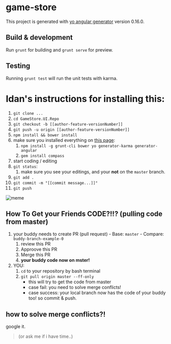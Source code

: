 # game-store

This project is generated with [yo angular generator](https://github.com/yeoman/generator-angular)
version 0.16.0.

## Build & development

Run `grunt` for building and `grunt serve` for preview.

## Testing

Running `grunt test` will run the unit tests with karma.

# Idan's instructions for installing this:
1. `git clone ...`
2. `cd GameStore.UI.Repo`
3. `git checkout -b [[author-feature-versionNumber]]`
4. `git push -u origin [[author-feature-versionNumber]]`
5. `npm install && bower install`
6. make sure you installed everything on [this page](https://github.com/yeoman/generator-angular):
   1. `npm install -g grunt-cli bower yo generator-karma generator-angular`
   2. `gem install compass`
7. start coding / editing
8. `git status`:
   1. make sure you see your editings, and your **not** on the `master` branch.
9. `git add .`
10. `git commit -m "[[commit message...]]"`
11. `git push`

![meme](https://www.thesun.co.uk/wp-content/uploads/2016/07/nintchdbpict000252984341.jpg?w=650)

## How To Get your Friends CODE?!!? (pulling code from master)
1. your buddy needs to create PR (pull request) - Base: `master` - Compare: `buddy-branch-example-0`
   1. review this PR
   2. Approove this PR
   3. Merge this PR
   4. **your buddy code now on mster!**
2. YOU:
   1. `cd` to your repository by bash terminal
   2. `git pull origin master --ff-only`
      - this will try to get the code from master
      - case fail: you need to solve merge conflicts!
      - case success: your local branch now has the code of your buddy too! so commit & push.
    
## how to solve merge conflicts?!
google it.
> (or ask me if i have time..)

